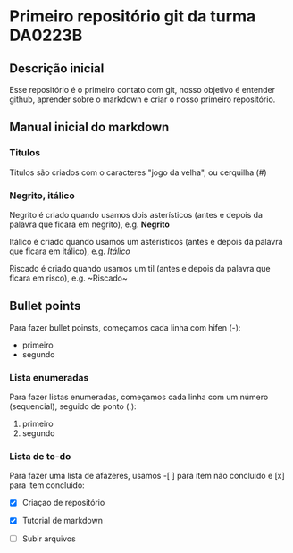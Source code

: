 # Primeiro repositório git da turma DA0223B

## Descrição inicial

Esse repositório é o primeiro contato com git, nosso objetivo é entender github, aprender sobre o markdown e criar o nosso primeiro repositório.

## Manual inicial do markdown

### Titulos

Titulos são criados com o caracteres "jogo da velha", ou cerquilha (#)

### Negrito, itálico

Negrito é criado quando usamos dois asterísticos (antes e depois da palavra que ficara em negrito), e.g. **Negrito**

Itálico é criado quando usamos um asterísticos (antes e depois da palavra que ficara em itálico), e.g. *Itálico*

Riscado é criado quando usamos um til (antes e depois da palavra que ficara em risco), e.g. ~Riscado~

## Bullet points
Para fazer bullet poinsts, começamos cada linha com hifen (-):
- primeiro 
- segundo 

### Lista enumeradas
Para fazer listas enumeradas, começamos cada linha com um número (sequencial), seguido de ponto (.):
1. primeiro
2. segundo

### Lista de to-do
Para fazer uma lista de afazeres, usamos -[ ] para item não concluido e [x] para item concluido:
- [x] Criaçao de repositório
- [x] Tutorial de markdown 
- [ ] Subir arquivos


